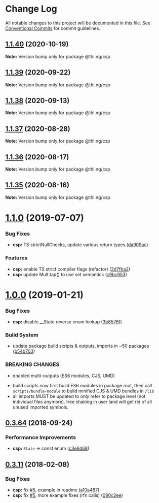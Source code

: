 # Change Log

All notable changes to this project will be documented in this file.
See [Conventional Commits](https://conventionalcommits.org) for commit guidelines.

## [1.1.40](https://github.com/thi-ng/umbrella/compare/@thi.ng/csp@1.1.39...@thi.ng/csp@1.1.40) (2020-10-19)

**Note:** Version bump only for package @thi.ng/csp





## [1.1.39](https://github.com/thi-ng/umbrella/compare/@thi.ng/csp@1.1.38...@thi.ng/csp@1.1.39) (2020-09-22)

**Note:** Version bump only for package @thi.ng/csp





## [1.1.38](https://github.com/thi-ng/umbrella/compare/@thi.ng/csp@1.1.37...@thi.ng/csp@1.1.38) (2020-09-13)

**Note:** Version bump only for package @thi.ng/csp





## [1.1.37](https://github.com/thi-ng/umbrella/compare/@thi.ng/csp@1.1.36...@thi.ng/csp@1.1.37) (2020-08-28)

**Note:** Version bump only for package @thi.ng/csp





## [1.1.36](https://github.com/thi-ng/umbrella/compare/@thi.ng/csp@1.1.35...@thi.ng/csp@1.1.36) (2020-08-17)

**Note:** Version bump only for package @thi.ng/csp





## [1.1.35](https://github.com/thi-ng/umbrella/compare/@thi.ng/csp@1.1.34...@thi.ng/csp@1.1.35) (2020-08-16)

**Note:** Version bump only for package @thi.ng/csp





# [1.1.0](https://github.com/thi-ng/umbrella/compare/@thi.ng/csp@1.0.19...@thi.ng/csp@1.1.0) (2019-07-07)

### Bug Fixes

* **csp:** TS strictNullChecks, update various return types ([da909ac](https://github.com/thi-ng/umbrella/commit/da909ac))

### Features

* **csp:** enable TS strict compiler flags (refactor) ([3d7fba2](https://github.com/thi-ng/umbrella/commit/3d7fba2))
* **csp:** update Mult.tap() to use set semantics ([c9bc953](https://github.com/thi-ng/umbrella/commit/c9bc953))

# [1.0.0](https://github.com/thi-ng/umbrella/compare/@thi.ng/csp@0.3.79...@thi.ng/csp@1.0.0) (2019-01-21)

### Bug Fixes

* **csp:** disable __State reverse enum lookup ([3b8576f](https://github.com/thi-ng/umbrella/commit/3b8576f))

### Build System

* update package build scripts & outputs, imports in ~50 packages ([b54b703](https://github.com/thi-ng/umbrella/commit/b54b703))

### BREAKING CHANGES

* enabled multi-outputs (ES6 modules, CJS, UMD)

- build scripts now first build ES6 modules in package root, then call
  `scripts/bundle-module` to build minified CJS & UMD bundles in `/lib`
- all imports MUST be updated to only refer to package level
  (not individual files anymore). tree shaking in user land will get rid of
  all unused imported symbols.

<a name="0.3.64"></a>
## [0.3.64](https://github.com/thi-ng/umbrella/compare/@thi.ng/csp@0.3.63...@thi.ng/csp@0.3.64) (2018-09-24)

### Performance Improvements

* **csp:** `State` => const enum ([c3e8d68](https://github.com/thi-ng/umbrella/commit/c3e8d68))

<a name="0.3.11"></a>
## [0.3.11](https://github.com/thi-ng/umbrella/compare/@thi.ng/csp@0.3.10...@thi.ng/csp@0.3.11) (2018-02-08)

### Bug Fixes

* **csp:** fix [#5](https://github.com/thi-ng/umbrella/issues/5), example in readme ([a10a487](https://github.com/thi-ng/umbrella/commit/a10a487))
* **csp:** fix [#5](https://github.com/thi-ng/umbrella/issues/5), more example fixes (rfn calls) ([080c2ee](https://github.com/thi-ng/umbrella/commit/080c2ee))

